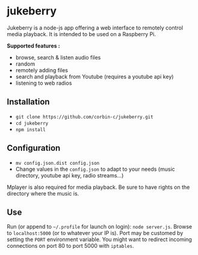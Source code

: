 # jukeberry

Jukeberry is a node-js app offering a web interface to remotely control media 
playback. It is intended to be used on a Raspberry Pi.

**Supported features :**
* browse, search & listen audio files
* random
* remotely adding files
* search and playback from Youtube (requires a youtube api key)
* listening to web radios

## Installation

* `git clone https://github.com/corbin-c/jukeberry.git`
* `cd jukeberry`
* `npm install`

## Configuration

* `mv config.json.dist config.json`
* Change values in the `config.json` to adapt to your needs (music directory, youtube api key, radio streams...)

Mplayer is also required for media playback. Be sure to have rights on the
directory where the music is.

## Use

Run (or append to `~/.profile` for launch on login): `node server.js`.
Browse to `localhost:5000` (or to whatever your IP is). Port may be customed by
setting the `PORT` environment variable.
You might want to redirect incoming connections on port 80 to port 5000 with
`iptables`.
